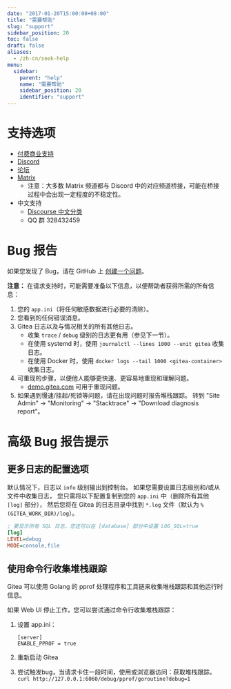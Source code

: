 ```yaml
---
date: "2017-01-20T15:00:00+08:00"
title: "需要帮助"
slug: "support"
sidebar_position: 20
toc: false
draft: false
aliases:
  - /zh-cn/seek-help
menu:
  sidebar:
    parent: "help"
    name: "需要帮助"
    sidebar_position: 20
    identifier: "support"
---
```


# 支持选项

- [付费商业支持](https://about.gitea.com/)
- [Discord](https://discord.gg/Gitea)
- [论坛](https://forum.gitea.com/)
- [Matrix](https://matrix.to/#/#gitea-space:matrix.org)
  - 注意：大多数 Matrix 频道都与 Discord 中的对应频道桥接，可能在桥接过程中会出现一定程度的不稳定性。
- 中文支持
  - [Discourse 中文分类](https://forum.gitea.com/c/5-category/5)
  - QQ 群 328432459

# Bug 报告

如果您发现了 Bug，请在 GitHub 上 [创建一个问题](https://github.com/go-gitea/gitea/issues)。

**注意：** 在请求支持时，可能需要准备以下信息，以便帮助者获得所需的所有信息：

1. 您的 `app.ini`（将任何敏感数据进行必要的清除）。
2. 您看到的任何错误消息。
3. Gitea 日志以及与情况相关的所有其他日志。
   - 收集 `trace` / `debug` 级别的日志更有用（参见下一节）。
   - 在使用 systemd 时，使用 `journalctl --lines 1000 --unit gitea` 收集日志。
   - 在使用 Docker 时，使用 `docker logs --tail 1000 <gitea-container>` 收集日志。
4. 可重现的步骤，以便他人能够更快速、更容易地重现和理解问题。
   - [demo.gitea.com](https://demo.gitea.com) 可用于重现问题。
5. 如果遇到慢速/挂起/死锁等问题，请在出现问题时报告堆栈跟踪。
   转到 "Site Admin" -> "Monitoring" -> "Stacktrace" -> "Download diagnosis report"。

# 高级 Bug 报告提示

## 更多日志的配置选项

默认情况下，日志以 `info` 级别输出到控制台。
如果您需要设置日志级别和/或从文件中收集日志，
您只需将以下配置复制到您的 `app.ini` 中（删除所有其他 `[log]` 部分），
然后您将在 Gitea 的日志目录中找到 `*.log` 文件（默认为 `%(GITEA_WORK_DIR)/log`）。

```ini
; 要显示所有 SQL 日志，您还可以在 [database] 部分中设置 LOG_SQL=true
[log]
LEVEL=debug
MODE=console,file
```

## 使用命令行收集堆栈跟踪

Gitea 可以使用 Golang 的 pprof 处理程序和工具链来收集堆栈跟踪和其他运行时信息。

如果 Web UI 停止工作，您可以尝试通过命令行收集堆栈跟踪：

1. 设置 app.ini：

    ```
    [server]
    ENABLE_PPROF = true
    ```

2. 重新启动 Gitea

3. 尝试触发bug，当请求卡住一段时间，使用或浏览器访问：获取堆栈跟踪。
`curl http://127.0.0.1:6060/debug/pprof/goroutine?debug=1`
